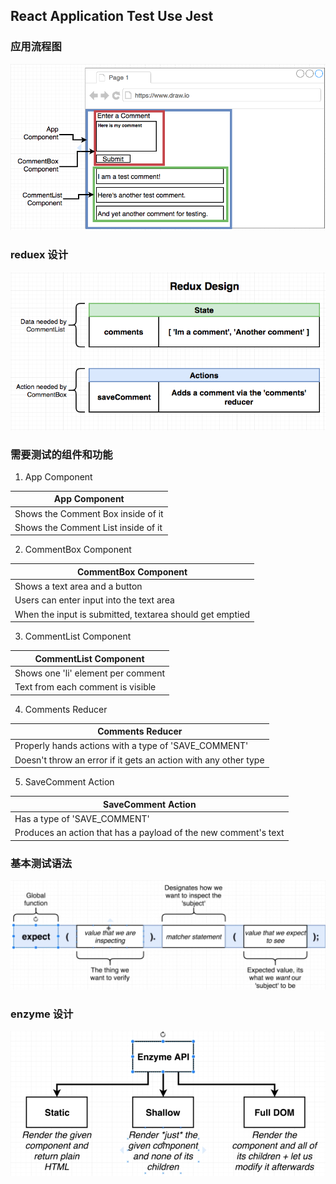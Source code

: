 ## React Application Test Use Jest

### 应用流程图

![](./assets/app-structure.png)

### reduex 设计

![](./assets/redux-design.png)

### 需要测试的组件和功能

1.  App Component

| App Component                       |
| ----------------------------------- |
| Shows the Comment Box inside of it  |
| Shows the Comment List inside of it |

2.  CommentBox Component

| CommentBox Component                                     |
| -------------------------------------------------------- |
| Shows a text area and a button                           |
| Users can enter input into the text area                 |
| When the input is submitted, textarea should get emptied |

3.  CommentList Component

| CommentList Component              |
| ---------------------------------- |
| Shows one 'li' element per comment |
| Text from each comment is visible  |

4.  Comments Reducer

| Comments Reducer                                                |
| --------------------------------------------------------------- |
| Properly hands actions with a type of 'SAVE_COMMENT'            |
| Doesn't throw an error if it gets an action with any other type |

5.  SaveComment Action

| SaveComment Action                                              |
| --------------------------------------------------------------- |
| Has a type of 'SAVE_COMMENT'                                    |
| Produces an action that has a payload of the new comment's text |

### 基本测试语法

![](./assets/test-01.png)

### enzyme 设计

![](./assets/enzyme-01.png)
